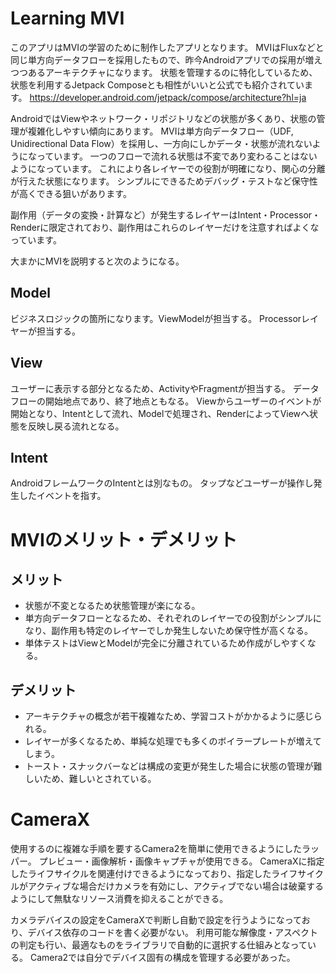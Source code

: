 # Learning MVI

このアプリはMVIの学習のために制作したアプリとなります。
MVIはFluxなどと同じ単方向データフローを採用したもので、昨今Androidアプリでの採用が増えつつあるアーキテクチャになります。
状態を管理するのに特化しているため、状態を利用するJetpack Composeとも相性がいいと公式でも紹介されています。
https://developer.android.com/jetpack/compose/architecture?hl=ja

AndroidではViewやネットワーク・リポジトリなどの状態が多くあり、状態の管理が複雑化しやすい傾向にあります。
MVIは単方向データフロー（UDF, Unidirectional Data Flow）を採用し、一方向にしかデータ・状態が流れないようになっています。
一つのフローで流れる状態は不変であり変わることはないようになっています。
これにより各レイヤーでの役割が明確になり、関心の分離が行えた状態になります。
シンプルにできるためデバッグ・テストなど保守性が高くできる狙いがあります。

副作用（データの変換・計算など）が発生するレイヤーはIntent・Processor・Renderに限定されており、副作用はこれらのレイヤーだけを注意すればよくなっています。


大まかにMVIを説明すると次のようになる。

## Model

ビジネスロジックの箇所になります。ViewModelが担当する。
Processorレイヤーが担当する。

## View

ユーザーに表示する部分となるため、ActivityやFragmentが担当する。
データフローの開始地点であり、終了地点ともなる。
Viewからユーザーのイベントが開始となり、Intentとして流れ、Modelで処理され、RenderによってViewへ状態を反映し戻る流れとなる。

## Intent

AndroidフレームワークのIntentとは別なもの。
タップなどユーザーが操作し発生したイベントを指す。


# MVIのメリット・デメリット

## メリット

- 状態が不変となるため状態管理が楽になる。
- 単方向データフローとなるため、それぞれのレイヤーでの役割がシンプルになり、副作用も特定のレイヤーでしか発生しないため保守性が高くなる。
- 単体テストはViewとModelが完全に分離されているため作成がしやすくなる。

## デメリット

- アーキテクチャの概念が若干複雑なため、学習コストがかかるように感じられる。
- レイヤーが多くなるため、単純な処理でも多くのボイラープレートが増えてしまう。
- トースト・スナックバーなどは構成の変更が発生した場合に状態の管理が難しいため、難しいとされている。


# CameraX

使用するのに複雑な手順を要するCamera2を簡単に使用できるようにしたラッパー。
プレビュー・画像解析・画像キャプチャが使用できる。
CameraXに指定したライフサイクルを関連付けできるようになっており、指定したライフサイクルがアクティブな場合だけカメラを有効にし、アクティブでない場合は破棄するようにして無駄なリソース消費を抑えることができる。

カメラデバイスの設定をCameraXで判断し自動で設定を行うようになっており、デバイス依存のコードを書く必要がない。
利用可能な解像度・アスペクトの判定も行い、最適なものをライブラリで自動的に選択する仕組みとなっている。
Camera2では自分でデバイス固有の構成を管理する必要があった。



